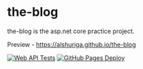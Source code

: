 # the-blog
the-blog is the asp.net core practice project.

Preview - https://alshuriga.github.io/the-blog

[![Web API Tests](https://github.com/alshuriga/the-blog/actions/workflows/azure_cicd.yml/badge.svg)](https://github.com/alshuriga/the-blog/actions/workflows/azure_cicd.yml)
[![GitHub Pages Deploy](https://github.com/alshuriga/the-blog/actions/workflows/ghpages-deploy.yml/badge.svg)](https://github.com/alshuriga/the-blog/actions/workflows/ghpages-deploy.yml)
